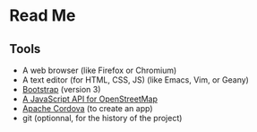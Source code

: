 # Read Me

## Tools

- A web browser (like Firefox or Chromium)
- A text editor (for HTML, CSS, JS) (like Emacs, Vim, or Geany)
- [Bootstrap](https://getbootstrap.com/) (version 3)
- [A JavaScript API for OpenStreetMap](https://wiki.openstreetmap.org/wiki/Develop/Frameworks)
- [Apache Cordova](https://cordova.apache.org/) (to create an app)
- git (optionnal, for the history of the project)
